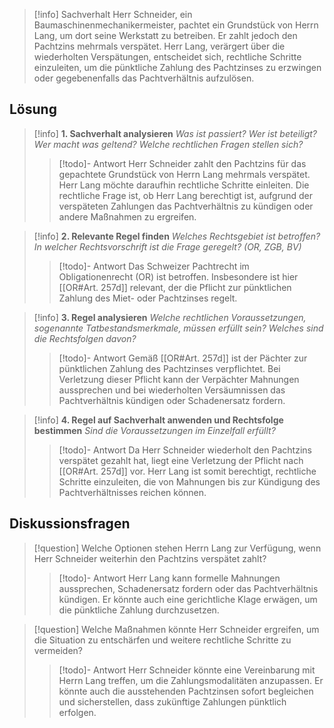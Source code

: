 >[!info] Sachverhalt
Herr Schneider, ein Baumaschinenmechanikermeister, pachtet ein Grundstück von Herrn Lang, um dort seine Werkstatt zu betreiben. Er zahlt jedoch den Pachtzins mehrmals verspätet. Herr Lang, verärgert über die wiederholten Verspätungen, entscheidet sich, rechtliche Schritte einzuleiten, um die pünktliche Zahlung des Pachtzinses zu erzwingen oder gegebenenfalls das Pachtverhältnis aufzulösen.

## Lösung
>[!info] **1. Sachverhalt analysieren**
>_Was ist passiert? Wer ist beteiligt? Wer macht was geltend? Welche rechtlichen Fragen stellen sich?_ 
>>[!todo]- Antwort
>>Herr Schneider zahlt den Pachtzins für das gepachtete Grundstück von Herrn Lang mehrmals verspätet. Herr Lang möchte daraufhin rechtliche Schritte einleiten. Die rechtliche Frage ist, ob Herr Lang berechtigt ist, aufgrund der verspäteten Zahlungen das Pachtverhältnis zu kündigen oder andere Maßnahmen zu ergreifen.

>[!info] **2. Relevante Regel finden**
>_Welches Rechtsgebiet ist betroffen? In welcher Rechtsvorschrift ist die Frage geregelt? (OR, ZGB, BV)_
>>[!todo]- Antwort
>>Das Schweizer Pachtrecht im Obligationenrecht (OR) ist betroffen. Insbesondere ist hier [[OR#Art. 257d]] relevant, der die Pflicht zur pünktlichen Zahlung des Miet- oder Pachtzinses regelt.

>[!info] **3. Regel analysieren**
>_Welche rechtlichen Voraussetzungen, sogenannte Tatbestandsmerkmale, müssen erfüllt sein? Welches sind die Rechtsfolgen davon?_
>>[!todo]- Antwort
>>Gemäß [[OR#Art. 257d]] ist der Pächter zur pünktlichen Zahlung des Pachtzinses verpflichtet. Bei Verletzung dieser Pflicht kann der Verpächter Mahnungen aussprechen und bei wiederholten Versäumnissen das Pachtverhältnis kündigen oder Schadenersatz fordern.

>[!info] **4. Regel auf Sachverhalt anwenden und Rechtsfolge bestimmen**
>_Sind die Voraussetzungen im Einzelfall erfüllt?_
>>[!todo]- Antwort
>>Da Herr Schneider wiederholt den Pachtzins verspätet gezahlt hat, liegt eine Verletzung der Pflicht nach [[OR#Art. 257d]] vor. Herr Lang ist somit berechtigt, rechtliche Schritte einzuleiten, die von Mahnungen bis zur Kündigung des Pachtverhältnisses reichen können.

## Diskussionsfragen
>[!question] Welche Optionen stehen Herrn Lang zur Verfügung, wenn Herr Schneider weiterhin den Pachtzins verspätet zahlt?
>>[!todo]- Antwort
>>Herr Lang kann formelle Mahnungen aussprechen, Schadenersatz fordern oder das Pachtverhältnis kündigen. Er könnte auch eine gerichtliche Klage erwägen, um die pünktliche Zahlung durchzusetzen.

>[!question] Welche Maßnahmen könnte Herr Schneider ergreifen, um die Situation zu entschärfen und weitere rechtliche Schritte zu vermeiden?
>>[!todo]- Antwort
>>Herr Schneider könnte eine Vereinbarung mit Herrn Lang treffen, um die Zahlungsmodalitäten anzupassen. Er könnte auch die ausstehenden Pachtzinsen sofort begleichen und sicherstellen, dass zukünftige Zahlungen pünktlich erfolgen.